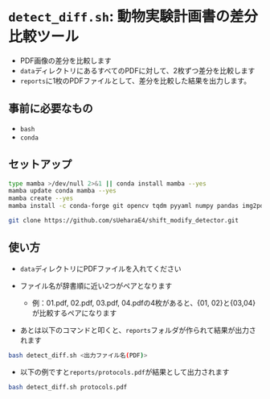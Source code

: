 
# `detect_diff.sh`: 動物実験計画書の差分比較ツール

- PDF画像の差分を比較します
- `data`ディレクトリにあるすべてのPDFに対して、2枚ずつ差分を比較します
- `reports`に1枚のPDFファイルとして、差分を比較した結果を出力します。

## 事前に必要なもの

- `bash`
- `conda`

## セットアップ

```bash
type mamba >/dev/null 2>&1 || conda install mamba --yes
mamba update conda mamba --yes
mamba create --yes
mamba install -c conda-forge git opencv tqdm pyyaml numpy pandas img2pdf pdf2image poppler pillow --yes

git clone https://github.com/sUeharaE4/shift_modify_detector.git
```


## 使い方

- `data`ディレクトリにPDFファイルを入れてください
- ファイル名が辞書順に近い2つがペアとなります
  - 例：01.pdf, 02.pdf, 03.pdf, 04.pdfの4枚があると、{01, 02}と{03,04}が比較するペアになります

- あとは以下のコマンドと叩くと、`reports`フォルダが作られて結果が出力されます

```bash
bash detect_diff.sh <出力ファイル名(PDF)>
```

- 以下の例ですと`reports/protocols.pdf`が結果として出力されます

```bash
bash detect_diff.sh protocols.pdf
```
